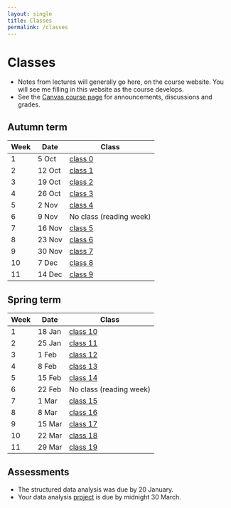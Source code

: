 ```yaml
---
layout: single
title: Classes
permalink: /classes
---
```


# Classes

* Notes from lectures will generally go here, on the course website.
  You will see me filling in this website as the course develops.
* See the [Canvas course
  page](https://canvas.bham.ac.uk/courses/35188) for announcements,
  discussions and grades.

## Autumn term

| Week | Date       | Class                     |
| ---- | ---------- | ------------------------- |
| 1    |  5 Oct     | [class 0](days/class_0)   |
| 2    | 12 Oct     | [class 1](days/class_1)   |
| 3    | 19 Oct     | [class 2](days/class_2)   |
| 4    | 26 Oct     | [class 3](days/class_3)   |
| 5    |  2 Nov     | [class 4](days/class_4)   |
| 6    |  9 Nov     | No class (reading week)   |
| 7    | 16 Nov     | [class 5](days/class_5)   |
| 8    | 23 Nov     | [class 6](days/class_6)   |
| 9    | 30 Nov     | [class 7](days/class_7)   |
| 10   |  7 Dec     | [class 8](days/class_8)   |
| 11   | 14 Dec     | [class 9](days/class_9)   |

## Spring term

| Week | Date       | Class                     |
| ---- | ---------- | ------------------------- |
| 1    | 18 Jan     | [class 10](days/class_10)   |
| 2    | 25 Jan     | [class 11](days/class_11)   |
| 3    |  1 Feb     | [class 12](days/class_12)   |
| 4    |  8 Feb     | [class 13](days/class_13)   |
| 5    | 15 Feb     | [class 14](days/class_14)   |
| 6    | 22 Feb     | No class (reading week)   |
| 7    |  1 Mar     | [class 15](days/class_15)   |
| 8    |  8 Mar     | [class 16](days/class_16)   |
| 9    | 15 Mar     | [class 17](days/class_17)   |
| 10   | 22 Mar     | [class 18](days/class_18)   |
| 11   | 29 Mar     | [class 19](days/class_19)   |

## Assessments

* The structured data analysis was due by 20 January.
* Your data analysis [project](project) is due by midnight 30 March.
